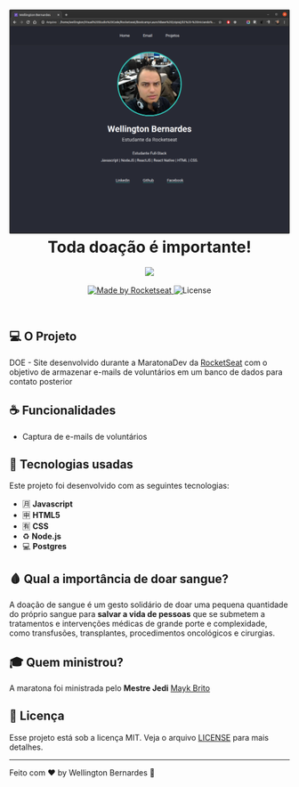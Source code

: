 <h1 align="center">
  <img src="imagens/logo.png" width="850px" /><br>
  Toda doação é importante!
</h2>

<p align="center">
    <img src="./assets/0101.png"/>
</p>

<p align="center">
  <a href="https://rocketseat.com.br">
    <img alt="Made by Rocketseat" src="https://img.shields.io/badge/made%20by-Rocketseat-%23F7DF1E">
  </a>
  <img alt="License" src="https://img.shields.io/badge/license-MIT-%23F7DF1E">
</p>

<br>

## 💻 O Projeto
DOE - Site desenvolvido durante a MaratonaDev da [RocketSeat](https://rocketseat.com.br/) com o objetivo de armazenar e-mails de voluntários em um banco de dados para contato posterior

## ☕ Funcionalidades
- Captura de e-mails de voluntários

## :rocket: Tecnologias usadas
Este projeto foi desenvolvido com as seguintes tecnologias:
- :u6708: **Javascript**
- :u7533: **HTML5**
- :u6709: **CSS**
- :recycle: **Node.js**
- 💻 **Postgres**

## 🩸 Qual a importância de doar sangue? <br>
A doação de sangue é um gesto solidário de doar uma pequena quantidade do próprio sangue para <b>salvar a vida de pessoas</b> que se submetem a tratamentos e intervenções médicas de grande porte e complexidade, como transfusões, transplantes, procedimentos oncológicos e cirurgias.

## :mortar_board: Quem ministrou?

A maratona foi ministrada pelo <b>Mestre Jedi</b> [Mayk Brito](https://github.com/maykbrito)

## :memo: Licença

Esse projeto está sob a licença MIT. Veja o arquivo [LICENSE](LICENSE.md) para mais detalhes.


---

Feito com ❤️ by Wellington Bernardes :wave: